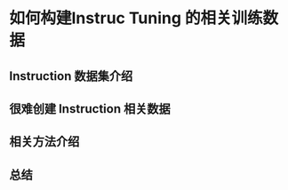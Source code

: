 ---
---

# 如何构建Instruc Tuning 的相关训练数据

## Instruction 数据集介绍

## 很难创建 Instruction 相关数据

## 相关方法介绍

## 总结